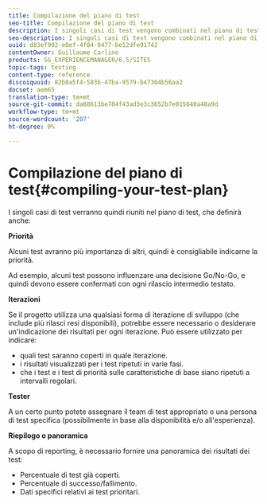 ```yaml
---
title: Compilazione del piano di test
seo-title: Compilazione del piano di test
description: I singoli casi di test vengono combinati nel piano di test
seo-description: I singoli casi di test vengono combinati nel piano di test
uuid: d83ef902-e0ef-4f84-9477-be12dfe91742
contentOwner: Guillaume Carlino
products: SG_EXPERIENCEMANAGER/6.5/SITES
topic-tags: testing
content-type: reference
discoiquuid: 82b8a5f4-583b-47ba-9579-b47364b56aa2
docset: aem65
translation-type: tm+mt
source-git-commit: da08613be784f43ad3e3c3652b7e015640a48a9d
workflow-type: tm+mt
source-wordcount: '207'
ht-degree: 0%

---
```



# Compilazione del piano di test{#compiling-your-test-plan}

I singoli casi di test verranno quindi riuniti nel piano di test, che definirà anche:

**Priorità**

Alcuni test avranno più importanza di altri, quindi è consigliabile indicarne la priorità.

Ad esempio, alcuni test possono influenzare una decisione Go/No-Go, e quindi devono essere confermati con ogni rilascio intermedio testato.

**Iterazioni**

Se il progetto utilizza una qualsiasi forma di iterazione di sviluppo (che include più rilasci resi disponibili), potrebbe essere necessario o desiderare un&#39;indicazione dei risultati per ogni iterazione. Può essere utilizzato per indicare:

* quali test saranno coperti in quale iterazione.
* i risultati visualizzati per i test ripetuti in varie fasi.
* che i test e i test di priorità sulle caratteristiche di base siano ripetuti a intervalli regolari.

**Tester**

A un certo punto potete assegnare il team di test appropriato o una persona di test specifica (possibilmente in base alla disponibilità e/o all&#39;esperienza).

**Riepilogo o panoramica**

A scopo di reporting, è necessario fornire una panoramica dei risultati dei test:

* Percentuale di test già coperti.
* Percentuale di successo/fallimento.
* Dati specifici relativi ai test prioritari.

